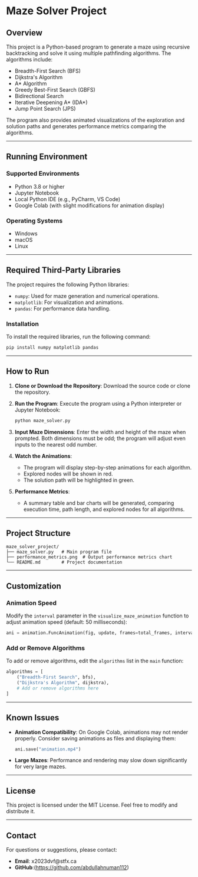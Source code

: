 # Maze Solver Project

## Overview

This project is a Python-based program to generate a maze using recursive backtracking and solve it using multiple pathfinding algorithms. The algorithms include:

- Breadth-First Search (BFS)
- Dijkstra's Algorithm
- A\* Algorithm
- Greedy Best-First Search (GBFS)
- Bidirectional Search
- Iterative Deepening A\* (IDA\*)
- Jump Point Search (JPS)

The program also provides animated visualizations of the exploration and solution paths and generates performance metrics comparing the algorithms.

---

## Running Environment

### Supported Environments

- Python 3.8 or higher
- Jupyter Notebook
- Local Python IDE (e.g., PyCharm, VS Code)
- Google Colab (with slight modifications for animation display)

### Operating Systems

- Windows
- macOS
- Linux

---

## Required Third-Party Libraries

The project requires the following Python libraries:

- `numpy`: Used for maze generation and numerical operations.
- `matplotlib`: For visualization and animations.
- `pandas`: For performance data handling.

### Installation

To install the required libraries, run the following command:

```bash
pip install numpy matplotlib pandas
```

---

## How to Run

1. **Clone or Download the Repository**:
   Download the source code or clone the repository.

2. **Run the Program**:
   Execute the program using a Python interpreter or Jupyter Notebook:

   ```bash
   python maze_solver.py
   ```

3. **Input Maze Dimensions**:
   Enter the width and height of the maze when prompted. Both dimensions must be odd; the program will adjust even inputs to the nearest odd number.

4. **Watch the Animations**:

   - The program will display step-by-step animations for each algorithm.
   - Explored nodes will be shown in red.
   - The solution path will be highlighted in green.

5. **Performance Metrics**:

   - A summary table and bar charts will be generated, comparing execution time, path length, and explored nodes for all algorithms.

---

## Project Structure

```plaintext
maze_solver_project/
├── maze_solver.py   # Main program file
├── performance_metrics.png  # Output performance metrics chart
└── README.md        # Project documentation
```

---

## Customization

### Animation Speed

Modify the `interval` parameter in the `visualize_maze_animation` function to adjust animation speed (default: 50 milliseconds):

```python
ani = animation.FuncAnimation(fig, update, frames=total_frames, interval=50, repeat=False)
```

### Add or Remove Algorithms

To add or remove algorithms, edit the `algorithms` list in the `main` function:

```python
algorithms = [
    ("Breadth-First Search", bfs),
    ("Dijkstra's Algorithm", dijkstra),
    # Add or remove algorithms here
]
```

---

## Known Issues

- **Animation Compatibility**: On Google Colab, animations may not render properly. Consider saving animations as files and displaying them:

  ```python
  ani.save("animation.mp4")
  ```

- **Large Mazes**: Performance and rendering may slow down significantly for very large mazes.

---

## License

This project is licensed under the MIT License. Feel free to modify and distribute it.

---

## Contact

For questions or suggestions, please contact:

- **Email**: x2023dvf\@stfx.ca
- **GitHub**:(https://github.com/abdullahnuman112)

